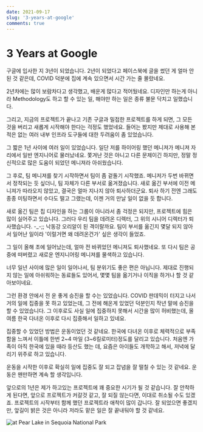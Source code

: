 ```yaml
---
date: 2021-09-17
slug: '3-years-at-google'
comments: true
---
```


# 3 Years at Google

구글에 입사한 지 3년이 되었습니다. 2년이 되었다고 페이스북에 글을 썼던 게 얼마
안된 것 같은데, COVID 덕분에 집에 계속 있으면서 시간 가는 줄 몰랐네요.

<!-- more -->

2년차에는 많이 보람차다고 생각했고, 배운게 많다고 적어뒀네요. 디자인만 하는게
아니라 Methodology도 하고 할 수 있는 일, 해야만 하는 일은 종류 불문 닥치고
일했습니다.

그리고, 지금의 프로젝트가 끝나고 기존 구글과 밀접한 프로젝트를 하게 되면, 그
모든 것을 버리고 새롭게 시작해야 한다는 걱정도 했었네요. 들어는 봤지만 제대로
사용해 본 적은 없는 여러 내부 인프라 도구들에 대한 두려움이 좀 있었습니다.

그 짧은 1년 사이에 여러 일이 있었습니다. 일단 저를 하이어링 했던 메니져가
메니져 자리에서 일반 엔지니어로 물러났네요. 쫓겨난 것은 아니고 다른 문제이긴
하지만, 정말 정신적으로 많은 도움이 되었던 메니져라 아쉬웠습니다.

그 후로, 팀 메니져를 찾기 시작하면서 팀이 좀 겉돌기 시작했죠. 메니저가 두번
바뀌면서 정착되는 듯 싶더니, 팀 자체가 다른 부서로 옮겨졌습니다. 새로 옮긴
부서에 이전 메니져가 따라오지 않았고, 결국은 얼마 지나지 않아 퇴사하더군요. 퇴사
하기 전엔 그래도 종종 미팅하면서 수다도 떨고 그랬는데, 이젠 거의 만날 일이 없을
듯 합니다.

새로 옮긴 팀은 칩 디자인을 하는 그룹이 아니라서 좀 걱정은 되지만, 프로젝트에
힘은 많이 실어주고 있습니다. 그러다 우리 팀을 데려온 디렉터, 그 위의 시니어
디렉터가 퇴사했습니다. -_-;; 낙동강 오리알이 된 격이랄까요. 팀이 부서를 옮긴지
몇달 되지 않아서 일어난 일이라 '이럴거면 왜 데려온건가' 싶은 생각이 들었죠.

그 일이 올해 초에 일어났는데, 얼마 전 바뀌었던 메니져도 퇴사했네요. 또 다시 팀은
공중에 떠버렸고 새로운 엔지니어링 메니져를 물색하고 있습니다.

너무 일년 사이에 많은 일이 일어나서, 팀 분위기도 좋은 편은 아닙니다. 제대로
진행되지 않는 일에 아쉬워하는 동료들도 있어서, 몇몇 팀을 옮기거나 이직을 하거나
할 것 같아보이네요.

그런 환경 안에서 전 운 좋게 승진을 할 수는 있었습니다. COVID 판데믹이 터지고
나서 거의 일에 집중을 못 하고 있었는데, 그 전에 해온게 있었던 덕분인지 작년 말에
승진을 할 수 있었습니다. 그 이후로도 사실 일에 집중하지 못해서 시간을 많이
허비했는데, 올 여름 한국 다녀온 이후로 다시 집중해서 일하고 있네요.

집중할 수 있었던 방법은 운동이었던 것 같네요. 한국에 다녀온 이후로 체력적으로
부족함을 느껴서 이틀에 한번 2~4 마일 (3~6킬로미터)정도를 달리고 있습니다. 처음엔
가족이 아직 한국에 있을 때라 등산도 했는 데, 요즘은 아이들도 개학하고 해서,
저녁에 달리기 위주로 하고 있습니다.

운동을 시작한 이후로 확실히 일에 집중도 잘 되고 잡념을 잘 떨칠 수 있는 것
같네요. 운동은 왠만하면 계속 할 생각입니다.

앞으로의 1년은 제가 하고있는 프로젝트에 꽤 중요한 시기가 될 것 같습니다. 잘
안착하게 된다면, 앞으로 프로젝트가 커갈것 같고, 잘 되질 않는다면, 이대로 취소될
수도 있겠죠. 프로젝트의 시작부터 함께 했던 프로젝트라 애착이 많이 갑니다. 잘
되었으면 좋겠지만, 앞길이 밝은 것은 아니라 저라도 맡은 일은 잘 끝내둬야 할 것
같네요.

![at Pear Lake in Sequoia National Park](../../../media/blog/2021-07-18-pear-lake.jpg)
